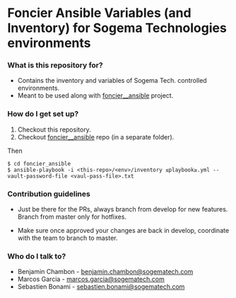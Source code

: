 # Foncier Ansible Variables (and Inventory) for Sogema Technologies environments #


### What is this repository for? ###

* Contains the inventory and variables of Sogema Tech. controlled environments. 
* Meant to be used along with [foncier__ansible](https://bitbucket.org/ucis/foncier_ansible/) project.


### How do I get set up? ###

1. Checkout this repository.
2. Checkout [foncier__ansible](https://bitbucket.org/ucis/foncier_ansible/) repo (in a separate folder).

Then

```shell
$ cd foncier_ansible
$ ansible-playbook -i <this-repo>/<env>/inventory ≤playbook≥.yml --vault-password-file <vaul-pass-file>.txt
```

### Contribution guidelines ###

* Just be there for the PRs, always branch from develop for new features. Branch from master only for hotfixes.

* Make sure once approved your changes are back in develop, coordinate with the team to branch to master.

### Who do I talk to? ###

* Benjamin Chambon - benjamin.chambon@sogematech.com
* Marcos Garcia - marcos.garcia@sogematech.com
* Sebastien Bonami - sebastien.bonami@sogematech.com
